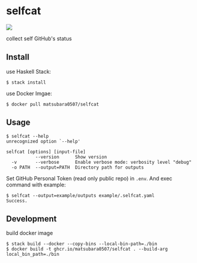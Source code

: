 # selfcat

[![](https://images.microbadger.com/badges/image/matsubara0507/selfcat.svg)](https://microbadger.com/images/matsubara0507/selfcat "Get your own image badge on microbadger.com")

collect self GitHub's status

## Install

use Haskell Stack:

```
$ stack install
```

use Docker Imgae:

```
$ docker pull matsubara0507/selfcat
```

## Usage

```
$ selfcat --help
unrecognized option `--help'

selfcat [options] [input-file]
           --version      Show version
  -v       --verbose      Enable verbose mode: verbosity level "debug"
  -o PATH  --output=PATH  Directory path for outputs
```

Set GitHub Personal Token (read only public repo) in `.env`.
And exec command with example:

```
$ selfcat --output=example/outputs example/.selfcat.yaml
Success.
```

## Development

build docker image

```
$ stack build --docker --copy-bins --local-bin-path=./bin
$ docker build -t ghcr.io/matsubara0507/selfcat . --build-arg local_bin_path=./bin
```
